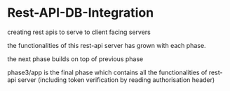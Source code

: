# Rest-API-DB-Integration
creating rest apis to serve to client facing servers

the functionalities of this rest-api server has grown with each phase.

the next phase builds on top of previous phase

phase3/app is the final phase which contains all the functionalities of rest-api server (including token verification by reading authorisation header)
